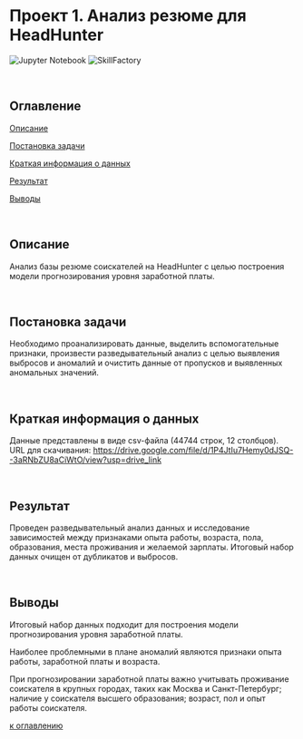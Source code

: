 # Проект 1. Анализ резюме для HeadHunter

![Jupyter Notebook](https://img.shields.io/badge/jupyter-%23FA0F00.svg?logo=jupyter&logoColor=white)
![SkillFactory](https://img.shields.io/badge/-SkillFactory-green)

<br/>

## Оглавление

[ Описание](#описание)

[ Постановка задачи](#постановка-задачи)

[ Краткая информация о данных](#краткая-информация-о-данных)

[ Результат](#результат)

[ Выводы](#выводы)

<br/>

## Описание

Анализ базы резюме соискателей на HeadHunter c целью построения модели прогнозирования уровня заработной платы.

<br/>

## Постановка задачи

Необходимо проанализировать данные, выделить вспомогательные признаки, произвести разведывательный анализ с целью выявления выбросов и аномалий и очистить данные от пропусков и выявленных аномальных значений.

<br/>

## Краткая информация о данных

Данные представлены в виде csv-файла (44744 строк, 12 столбцов).
URL для скачивания: https://drive.google.com/file/d/1P4JtIu7Hemy0dJSQ--3aRNbZU8aCiWtO/view?usp=drive_link

<br/>

## Результат

Проведен разведывательный анализ данных и исследование зависимостей между признаками опыта работы, возраста, пола, образования, места проживания и желаемой зарплаты.
Итоговый набор данных очищен от дубликатов и выбросов.

<br/>

## Выводы

Итоговый набор данных подходит для построения модели прогнозирования уровня заработной платы.

Наиболее проблемными в плане аномалий являются признаки опыта работы, заработной платы и возраста.

При прогнозировании заработной платы важно учитывать проживание соискателя в крупных городах, таких как Москва и Санкт-Петербург; наличие у соискателя высшего образования; возраст, пол и опыт работы соискателя.

[к оглавлению](#оглавление)

